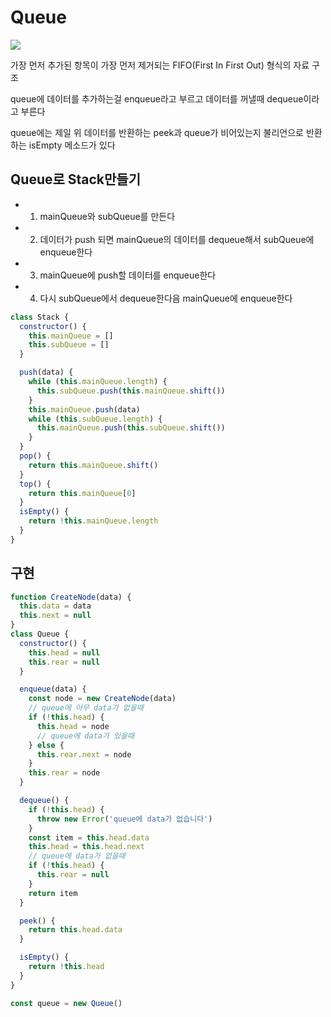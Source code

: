 # Queue

<img src="https://www.geeksforgeeks.org/wp-content/uploads/gq/2014/02/Queue.png"/>

가장 먼저 추가된 항목이 가장 먼저 제거되는 FIFO(First In First Out) 형식의 자료 구조

queue에 데이터를 추가하는걸 enqueue라고 부르고 데이터를 꺼낼때 dequeue이라고 부른다

queue에는 제일 위 데이터를 반환하는 peek과 queue가 비어있는지 불리언으로 반환하는 isEmpty 메소드가 있다

## Queue로 Stack만들기

- 1. mainQueue와 subQueue를 만든다
- 2. 데이터가 push 되면 mainQueue의 데이터를 dequeue해서 subQueue에 enqueue한다
- 3. mainQueue에 push할 데이터를 enqueue한다
- 4. 다시 subQueue에서 dequeue한다음 mainQueue에 enqueue한다

```javascript
class Stack {
  constructor() {
    this.mainQueue = []
    this.subQueue = []
  }

  push(data) {
    while (this.mainQueue.length) {
      this.subQueue.push(this.mainQueue.shift())
    }
    this.mainQueue.push(data)
    while (this.subQueue.length) {
      this.mainQueue.push(this.subQueue.shift())
    }
  }
  pop() {
    return this.mainQueue.shift()
  }
  top() {
    return this.mainQueue[0]
  }
  isEmpty() {
    return !this.mainQueue.length
  }
}
```

## 구현

```javascript
function CreateNode(data) {
  this.data = data
  this.next = null
}
class Queue {
  constructor() {
    this.head = null
    this.rear = null
  }

  enqueue(data) {
    const node = new CreateNode(data)
    // queue에 아무 data가 없을때
    if (!this.head) {
      this.head = node
      // queue에 data가 있을때
    } else {
      this.rear.next = node
    }
    this.rear = node
  }

  dequeue() {
    if (!this.head) {
      throw new Error('queue에 data가 없습니다')
    }
    const item = this.head.data
    this.head = this.head.next
    // queue에 data가 없을때
    if (!this.head) {
      this.rear = null
    }
    return item
  }

  peek() {
    return this.head.data
  }

  isEmpty() {
    return !this.head
  }
}

const queue = new Queue()
```

